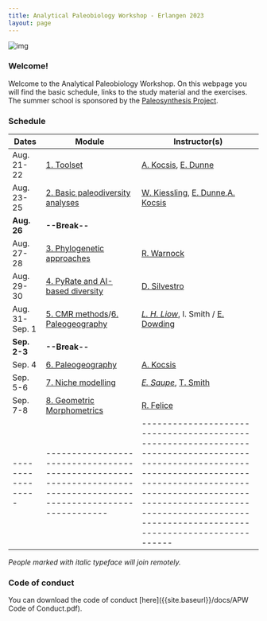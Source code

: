 ```yaml
---
title: Analytical Paleobiology Workshop - Erlangen 2023
layout: page
---
```


![img]({{site.baseurl}}/images/orangerie.jpg) 


### Welcome!

Welcome to the Analytical Paleobiology Workshop. On this webpage you will find the basic schedule, links to the study material and the exercises. The summer school is sponsored by the [Paleosynthesis Project](http://www.paleosynthesis.de/).

### Schedule

| Dates           | Module                                                                                                           | Instructor(s)                                                                                                                                                                                                                                                    |
|-----------------|------------------------------------------------------------------------------------------------------------------|------------------------------------------------------------------------------------------------------------------------------------------------------------------------------------------------------------------------------------------------------------------|
| Aug. 21-22      | [1. Toolset]({{site.url}}{{site.baseurl}}/toolset/)                                                              | [A. Kocsis](https://www.gzn.nat.fau.de/palaeontologie/team/wissenschaftler/kocsis/), [E. Dunne](https://www.gzn.nat.fau.eu/palaeontologie/team/wissenschaftler/emma-dunne/)                                                                                      |
| Aug. 23-25      | [2. Basic paleodiversity analyses]({{site.baseurl}}/paleodiversity/)                                             | [W. Kiessling](https://www.gzn.nat.fau.de/palaeontologie/team/professors/kiessling/), [E. Dunne](https://www.gzn.nat.fau.eu/palaeontologie/team/wissenschaftler/emma-dunne/),[A. Kocsis](https://www.gzn.nat.fau.de/palaeontologie/team/wissenschaftler/kocsis/) |
| **Aug. 26**     | **--Break--**                                                                                                    |                                                                                                                                                                                                                                                                  |
| Aug. 27-28      | [3. Phylogenetic approaches]({{site.baseurl}}/phylogenetics/)                                                    | [R.  Warnock](https://www.gzn.nat.fau.eu/palaeontologie/team/professors/rachel-warnock/)                                                                                                                                                                         |
| Aug. 29-30      | [4. PyRate and AI-based diversity]({{site.baseurl}}/pyrate_ai/)                                                            | [D. Silvestro](https://www.unifr.ch/bio/en/research/eco-evol/silvestro-group.html)                                                                                                                                                                               |
| Aug. 31- Sep. 1 | [5. CMR methods]({{site.baseurl}}/cmr/)/[6. Paleogeography]({{site.baseurl}}/paleogeography/) | *[L. H. Liow](https://leehsiangliow.com/)*, I. Smith / [E. Dowding](https://www.gzn.nat.fau.de/palaeontologie/team/wissenschaftler/elizabeth-dowding/)                                                                                                           |
| **Sep. 2-3**    | **--Break--**                                                                                                    |                                                                                                                                                                                                                                                                  |
| Sep. 4          | [6. Paleogeography]({{site.baseurl}}/paleogeography/)                                                            | [A. Kocsis](https://www.gzn.nat.fau.de/palaeontologie/team/wissenschaftler/kocsis/)                                                                                                                                                                              |
| Sep. 5-6        | [7. Niche modelling]({{site.baseurl}}/niches/)                                                                   | *[E. Saupe](https://www.earth.ox.ac.uk/people/erin-saupe/)*, [T. Smith](https://palaeobiology.web.ox.ac.uk/people/dr-thomas-smith)                                                                                                                               |
| Sep. 7-8        | [8. Geometric Morphometrics]({{site.baseurl}}/morphometrics/)                                                    | [R. Felice](https://www.ucl.ac.uk/biosciences/people/felice-ryan)                                                                                                                                                                                                |
|-----------------|------------------------------------------------------------------------------------------------------------------|------------------------------------------------------------------------------------------------------------------------------------------------------------------------------------------------------------------------------------------------------------------|

*People marked with italic typeface will join remotely.*

### Code of conduct

You can download the code of conduct [here]({{site.baseurl}}/docs/APW Code of Conduct.pdf). 
